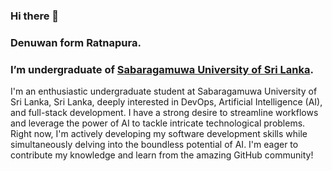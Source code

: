 ### Hi there 👋

### Denuwan form Ratnapura.
### I’m undergraduate of [Sabaragamuwa University of Sri Lanka](www.sab.ac.lk).

I'm an enthusiastic undergraduate student at Sabaragamuwa University of Sri Lanka, Sri Lanka, deeply interested in DevOps, Artificial Intelligence (AI), and full-stack development. I have a strong desire to streamline workflows and leverage the power of AI to tackle intricate technological problems. Right now, I'm actively developing my software development skills while simultaneously delving into the boundless potential of AI. I'm eager to contribute my knowledge and learn from the amazing GitHub community!



